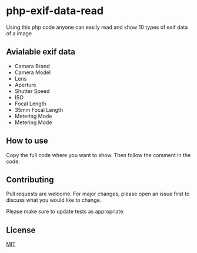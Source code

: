 # php-exif-data-read
Using this php code anyone can easily read and show 10 types of exif data of a image

## Avialable exif data
- Camera Brand
- Camera Model
- Lens
- Aperture
- Shutter Speed
- ISO
- Focal Length
- 35mm Focal Length
- Metering Mode
- Metering Mode

## How to use
Copy the full code where you want to show. Then follow the comment in the code.

## Contributing
Pull requests are welcome. For major changes, please open an issue first to discuss what you would like to change.

Please make sure to update tests as appropriate.

## License
[MIT](https://choosealicense.com/licenses/mit/)
